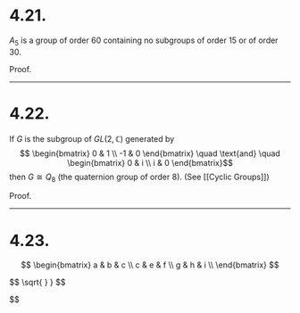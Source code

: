 # 4.21.
 $A_5$ is a group of order 60 containing no subgroups of order 15 or of order 30.
 
 Proof. 
 
 ---
# 4.22.
If $G$ is the subgroup of $GL(2, \mathbb{C})$ generated by
$$ \begin{bmatrix} 
   0 & 1 \\
   -1 & 0
   \end{bmatrix} \quad \text{and} \quad 
   \begin{bmatrix} 
   0 & i \\
   i & 0
   \end{bmatrix}$$
then $G \cong Q_8$ (the quaternion group of order 8). (See [[Cyclic Groups]])

Proof.
  
 
 ---
# 4.23.



$$ \begin{bmatrix} 
   a & b & c \\
   c & e & f \\
   g & h & i \\
   \end{bmatrix} $$
   
$$
\sqrt{ } }
$$

$$